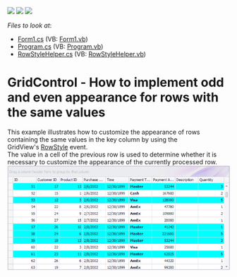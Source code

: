 <!-- default badges list -->
![](https://img.shields.io/endpoint?url=https://codecentral.devexpress.com/api/v1/VersionRange/128624561/15.1.3%2B)
[![](https://img.shields.io/badge/Open_in_DevExpress_Support_Center-FF7200?style=flat-square&logo=DevExpress&logoColor=white)](https://supportcenter.devexpress.com/ticket/details/T369674)
[![](https://img.shields.io/badge/📖_How_to_use_DevExpress_Examples-e9f6fc?style=flat-square)](https://docs.devexpress.com/GeneralInformation/403183)
<!-- default badges end -->
<!-- default file list -->
*Files to look at*:

* [Form1.cs](./CS/OddAndEvenRowAppearances/Form1.cs) (VB: [Form1.vb](./VB/OddAndEvenRowAppearances/Form1.vb))
* [Program.cs](./CS/OddAndEvenRowAppearances/Program.cs) (VB: [Program.vb](./VB/OddAndEvenRowAppearances/Program.vb))
* [RowStyleHelper.cs](./CS/OddAndEvenRowAppearances/RowStyleHelper.cs) (VB: [RowStyleHelper.vb](./VB/OddAndEvenRowAppearances/RowStyleHelper.vb))
<!-- default file list end -->
# GridControl - How to implement odd and even appearance for rows with the same values


<p>This example illustrates how to customize the appearance of rows containing the same values in the key column by using the GridView's <a href="https://documentation.devexpress.com/#WindowsForms/DevExpressXtraGridViewsGridGridView_RowStyletopic">RowStyle</a> event.<br>The value in a cell of the previous row is used to determine whether it is necessary to customize the appearance of the currently processed row.<br><img src="https://raw.githubusercontent.com/DevExpress-Examples/gridcontrol-how-to-implement-odd-and-even-appearance-for-rows-with-the-same-values-t369674/15.1.3+/media/9d2014fc-088e-11e6-80bf-00155d62480c.png"></p>

<br/>


